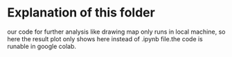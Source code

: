 # Explanation of this folder
our code for further analysis like drawing map only runs in local machine, so here the result plot only shows here instead of .ipynb file.the code is runable in google colab.
